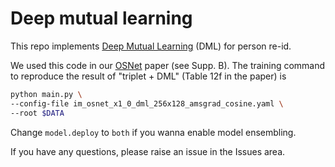 # Deep mutual learning

This repo implements [Deep Mutual Learning](https://arxiv.org/abs/1706.00384) (DML) for person re-id.

We used this code in our [OSNet](https://arxiv.org/pdf/1905.00953.pdf) paper (see Supp. B). The training command to reproduce the result of "triplet + DML" (Table 12f in the paper) is
```bash
python main.py \
--config-file im_osnet_x1_0_dml_256x128_amsgrad_cosine.yaml \
--root $DATA
```

Change `model.deploy` to `both` if you wanna enable model ensembling.

If you have any questions, please raise an issue in the Issues area.